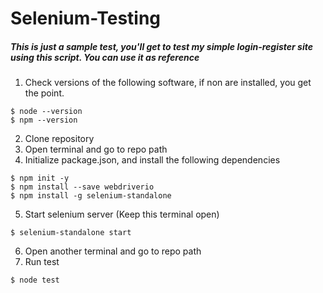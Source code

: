 # Selenium-Testing 

##### This is just a sample test, you'll get to test my simple login-register site using this script. You can use it as reference 

1. Check versions of the following software, if non are installed, you get the point.
```
$ node --version
$ npm --version
```
2. Clone repository 
3. Open terminal and go to repo path
4. Initialize package.json, and install the following dependencies
```
$ npm init -y
$ npm install --save webdriverio
$ npm install -g selenium-standalone
```
5. Start selenium server (Keep this terminal open)
```
$ selenium-standalone start
```
6. Open another terminal and go to repo path
7. Run test
```
$ node test
```

